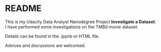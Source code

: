 # README
This is my Udacity Data Analyst Nanodegree Project **Investigate a Dataset**.
I have performed some investigations on the TMBd movie dataset.

Details can be found in the .ipynb or HTML file.

Advices and discussions are welcomed. 
